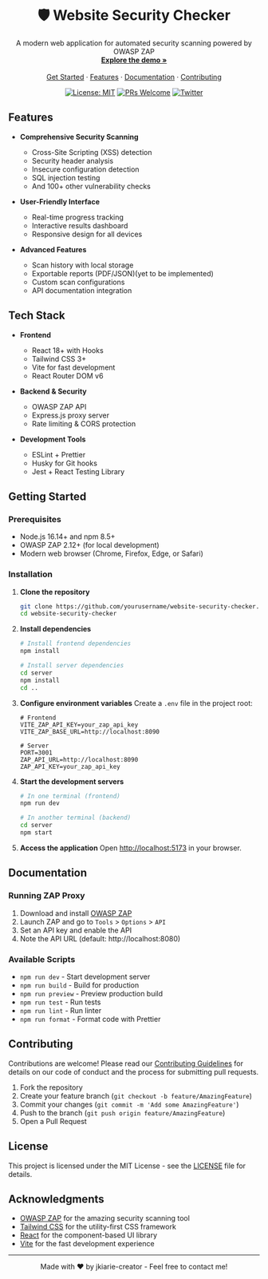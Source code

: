 <div align="center">
  <h1 align="center">🛡️ Website Security Checker</h1>
  <p align="center">
    A modern web application for automated security scanning powered by OWASP ZAP
    <br />
    <a href="#demo"><strong>Explore the demo »</strong></a>
    <br />
    <br />
    <a href="#getting-started">Get Started</a>
    ·
    <a href="#features">Features</a>
    ·
    <a href="#documentation">Documentation</a>
    ·
    <a href="#contributing">Contributing</a>
  </p>
  
  [![License: MIT](https://img.shields.io/badge/License-MIT-yellow.svg)](https://opensource.org/licenses/MIT)
  [![PRs Welcome](https://img.shields.io/badge/PRs-welcome-brightgreen.svg)](http://makeapullrequest.com)
  [![Twitter](https://img.shields.io/twitter/url?style=social&url=https%3A%2F%2Fgithub.com%2Fyourusername%2Fwebsite-security-checker)](https://twitter.com/intent/tweet?text=Check%20out%20this%20awesome%20security%20scanner%20built%20with%20React%20and%20OWASP%20ZAP%20API%20%F0%9F%9A%80%0A%0Ahttps%3A%2F%2Fgithub.com%2Fyourusername%2Fwebsite-security-checker)
</div>

## Features

- **Comprehensive Security Scanning**
  - Cross-Site Scripting (XSS) detection
  - Security header analysis
  - Insecure configuration detection
  - SQL injection testing
  - And 100+ other vulnerability checks

- **User-Friendly Interface**
  - Real-time progress tracking
  - Interactive results dashboard
  - Responsive design for all devices

- **Advanced Features**
  - Scan history with local storage
  - Exportable reports (PDF/JSON)(yet to be implemented)
  - Custom scan configurations
  - API documentation integration

## Tech Stack

- **Frontend**
  - React 18+ with Hooks
  - Tailwind CSS 3+
  - Vite for fast development
  - React Router DOM v6

- **Backend & Security**
  - OWASP ZAP API
  - Express.js proxy server
  - Rate limiting & CORS protection

- **Development Tools**
  - ESLint + Prettier
  - Husky for Git hooks
  - Jest + React Testing Library

## Getting Started

### Prerequisites

- Node.js 16.14+ and npm 8.5+
- OWASP ZAP 2.12+ (for local development)
- Modern web browser (Chrome, Firefox, Edge, or Safari)

### Installation

1. **Clone the repository**
   ```bash
   git clone https://github.com/yourusername/website-security-checker.git
   cd website-security-checker
   ```

2. **Install dependencies**
   ```bash
   # Install frontend dependencies
   npm install
   
   # Install server dependencies
   cd server
   npm install
   cd ..
   ```

3. **Configure environment variables**
   Create a `.env` file in the project root:
   ```env
   # Frontend
   VITE_ZAP_API_KEY=your_zap_api_key
   VITE_ZAP_BASE_URL=http://localhost:8090
   
   # Server
   PORT=3001
   ZAP_API_URL=http://localhost:8090
   ZAP_API_KEY=your_zap_api_key
   ```

4. **Start the development servers**
   ```bash
   # In one terminal (frontend)
   npm run dev
   
   # In another terminal (backend)
   cd server
   npm start
   ```

5. **Access the application**
   Open [http://localhost:5173](http://localhost:5173) in your browser.

## Documentation

### Running ZAP Proxy
1. Download and install [OWASP ZAP](https://www.zaproxy.org/download/)
2. Launch ZAP and go to `Tools` > `Options` > `API`
3. Set an API key and enable the API
4. Note the API URL (default: http://localhost:8080)

### Available Scripts

- `npm run dev` - Start development server
- `npm run build` - Build for production
- `npm run preview` - Preview production build
- `npm run test` - Run tests
- `npm run lint` - Run linter
- `npm run format` - Format code with Prettier

## Contributing

Contributions are welcome! Please read our [Contributing Guidelines](CONTRIBUTING.md) for details on our code of conduct and the process for submitting pull requests.

1. Fork the repository
2. Create your feature branch (`git checkout -b feature/AmazingFeature`)
3. Commit your changes (`git commit -m 'Add some AmazingFeature'`)
4. Push to the branch (`git push origin feature/AmazingFeature`)
5. Open a Pull Request

## License

This project is licensed under the MIT License - see the [LICENSE](LICENSE) file for details.

## Acknowledgments

- [OWASP ZAP](https://www.zaproxy.org/) for the amazing security scanning tool
- [Tailwind CSS](https://tailwindcss.com/) for the utility-first CSS framework
- [React](https://reactjs.org/) for the component-based UI library
- [Vite](https://vitejs.dev/) for the fast development experience

---

<div align="center">
  Made with ❤️ by jkiarie-creator - Feel free to contact me!
</div>
